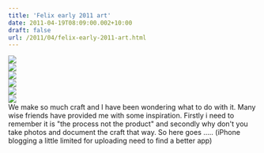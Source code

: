 ```yaml
---
title: 'Felix early 2011 art'
date: 2011-04-19T08:09:00.002+10:00
draft: false
url: /2011/04/felix-early-2011-art.html
---
```


[![](http://1.bp.blogspot.com/-RG1U-ZDLWaY/TbEJFOJd8uI/AAAAAAAAAJ4/bSCAh5MQnG0/s320/IMG_0592.jpg)](http://1.bp.blogspot.com/-RG1U-ZDLWaY/TbEJFOJd8uI/AAAAAAAAAJ4/bSCAh5MQnG0/s1600/IMG_0592.jpg)  
[![](http://1.bp.blogspot.com/-Zwo03IVZJ84/TbEHlpq7QlI/AAAAAAAAAJw/2UTN75F_Er4/s200/IMG_0591.jpg)](http://1.bp.blogspot.com/-Zwo03IVZJ84/TbEHlpq7QlI/AAAAAAAAAJw/2UTN75F_Er4/s1600/IMG_0591.jpg)  
[![](http://2.bp.blogspot.com/-gYSRNINKQCE/TbEHlcCdUdI/AAAAAAAAAJo/dXCL4Wbwsj8/s200/IMG_0590.jpg)](http://2.bp.blogspot.com/-gYSRNINKQCE/TbEHlcCdUdI/AAAAAAAAAJo/dXCL4Wbwsj8/s1600/IMG_0590.jpg)  
[![](http://4.bp.blogspot.com/-f6Gj5gjWeUM/TbEHk2sBpKI/AAAAAAAAAJg/FPpvwgN2oPs/s200/IMG_0589.jpg)](http://4.bp.blogspot.com/-f6Gj5gjWeUM/TbEHk2sBpKI/AAAAAAAAAJg/FPpvwgN2oPs/s1600/IMG_0589.jpg)  
[![](http://2.bp.blogspot.com/-9_UQ7XRFzaw/TbEHkjC0-aI/AAAAAAAAAJY/45IoX9f20is/s200/IMG_0588.jpg)](http://2.bp.blogspot.com/-9_UQ7XRFzaw/TbEHkjC0-aI/AAAAAAAAAJY/45IoX9f20is/s1600/IMG_0588.jpg)  
[![](http://3.bp.blogspot.com/-nfO8LRWtXB4/TbEHkYj-6bI/AAAAAAAAAJQ/cduVpfWC0N0/s200/IMG_0587.jpg)](http://3.bp.blogspot.com/-nfO8LRWtXB4/TbEHkYj-6bI/AAAAAAAAAJQ/cduVpfWC0N0/s1600/IMG_0587.jpg)  
We make so much craft and I have been wondering what to do with it. Many wise friends have provided me with some inspiration. Firstly i need to remember it is "the process not the product" and secondly why don't you take photos and document the craft that way. So here goes ..... (iPhone blogging a little limited for uploading need to find a better app)